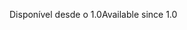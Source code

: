 <span data-ttu-id="bc368-101">Disponível desde o 1.0</span><span class="sxs-lookup"><span data-stu-id="bc368-101">Available since 1.0</span></span>
